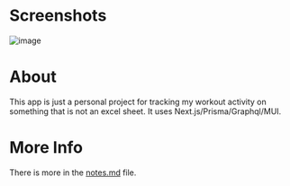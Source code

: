 # Screenshots

![image](https://i.imgur.com/WD82jkl.gif)

# About

This app is just a personal project for tracking my workout activity on something that is not an excel sheet. It uses Next.js/Prisma/Graphql/MUI.


# More Info

There is more in the [notes.md](notes.md) file.
